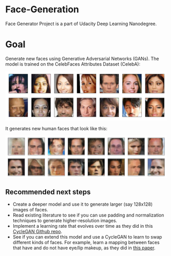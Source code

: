 # Face-Generation

Face Generator Project is a part of Udacity Deep Learning Nanodegree.

# Goal

Generate new faces using Generative Adversarial Networks (GANs).
The model is trained on the CelebFaces Attributes Dataset (CelebA):


![Image of Training Set](./output/processed_face_data.png "Author : Arpit Dubey")

It generates new human faces that look like this:


![Image of Generated Faces](./output/Generated_faces.png "Author : Arpit Dubey")

## Recommended next steps

* Create a deeper model and use it to generate larger (say 128x128) images of faces.
* Read existing literature to see if you can use padding and normalization techniques to generate higher-resolution images.
* Implement a learning rate that evolves over time as they did in this [CycleGAN Github repo](https://github.com/junyanz/pytorch-CycleGAN-and-pix2pix).
* See if you can extend this model and use a CycleGAN to learn to swap different kinds of faces. For example, learn a mapping between faces that have and do not have eye/lip makeup, as they did in [this paper](https://gfx.cs.princeton.edu/pubs/Chang_2018_PAS/Chang-CVPR-2018.pdf).
